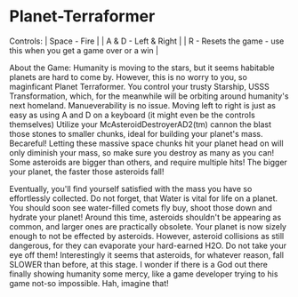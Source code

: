 # Planet-Terraformer

Controls:
| Space - Fire |
| A & D - Left & Right |
| R - Resets the game - use this when you get a game over or a win |

About the Game:
Humanity is moving to the stars, but it seems habitable planets are hard to come by. However, this is no worry to you, so maginficant Planet Terraformer.
You control your trusty Starship, USSS Transformation, which, for the meanwhile will be orbiting around humanity's next homeland. 
Manueverability is no issue. Moving left to right is just as easy as using A and D on a keyboard (it might even be the controls themselves)
Utilize your McAsteroidDestroyerAD2(tm) cannon the blast those stones to smaller chunks, ideal for building your planet's mass.
Becareful! Letting these massive space chunks hit your planet head on will only diminish your mass, so make sure you destroy as many as you can!
Some asteroids are bigger than others, and require multiple hits! 
The bigger your planet, the faster those asteroids fall!

Eventually, you'll find yourself satisfied with the mass you have so effortlessly collected. 
Do not forget, that Water is vital for life on a planet. You should soon see water-filled comets fly buy, shoot those down and hydrate your planet!
Around this time, asteroids shouldn't be appearing as common, and larger ones are practically obsolete. Your planet is now sizely enough to not be effected by asteroids.
However, asteroid collisions as still dangerous, for they can evaporate your hard-earned H2O. Do not take your eye off them!
Interestingly it seems that asteroids, for whatever reason, fall SLOWER than before, at this stage. I wonder if there is a God out there finally showing humanity some mercy, 
like a game developer trying to his game not-so impossible. Hah, imagine that!
